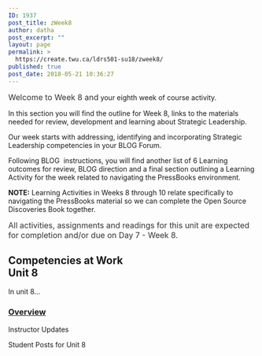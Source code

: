 ```yaml
---
ID: 1937
post_title: zWeek8
author: datha
post_excerpt: ""
layout: page
permalink: >
  https://create.twu.ca/ldrs501-su18/zweek8/
published: true
post_date: 2018-05-21 10:36:27
---
```

<span style="float: none;background-color: transparent;color: #333333;cursor: text;font-family: -apple-system,BlinkMacSystemFont,'Segoe UI',Roboto,Oxygen-Sans,Ubuntu,Cantarell,'Helvetica Neue',sans-serif;font-size: 16px;font-style: normal;font-variant: normal;font-weight: 400;letter-spacing: normal;text-align: left;text-decoration: none;text-indent: 0px">Welcome to Week 8 and</span> your eighth week of course activity.

In this section you will find the outline for Week 8, links to the materials needed for review, development and learning about Strategic Leadership.

Our week starts with addressing, identifying and incorporating Strategic Leadership competencies in your BLOG Forum.

Following BLOG  instructions, you will find another list of 6 Learning outcomes for review, BLOG direction and a final section outlining a Learning Activity for the week related to navigating the PressBooks environment.

<strong>NOTE:</strong> Learning Activities in Weeks 8 through 10 relate specifically to navigating the PressBooks material so we can complete the Open Source Discoveries Book together.

<span style="float: none;background-color: transparent;color: #333333;cursor: text;font-family: -apple-system,BlinkMacSystemFont,'Segoe UI',Roboto,Oxygen-Sans,Ubuntu,Cantarell,'Helvetica Neue',sans-serif;font-size: 16px;font-style: normal;font-variant: normal;font-weight: 400;letter-spacing: normal;text-align: left;text-decoration: none;text-indent: 0px">All activities, assignments and readings for this unit are expected for completion and/or due on Day 7 - Week 8.</span><!--themify_builder_static--><h2>Competencies at Work<br />Unit 8</h2>
 <p>In unit 8&#8230;</p>
 
 <a href="https://create.twu.ca/ldrs501-su18/unit-8/"> 
 
 </a> 
 <h3><a href="https://create.twu.ca/ldrs501-su18/unit-8/">Overview</a></h3> 
 
 
 Instructor Updates 
 
 Student Posts for Unit 8<!--/themify_builder_static-->